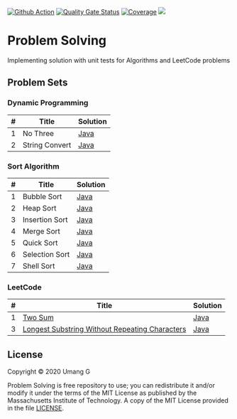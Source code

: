 [![Github Action](https://github.com/galaumang/problem-solving/workflows/build/badge.svg)](https://github.com/galaumang/problem-solving/actions)
[![Quality Gate Status](https://sonarcloud.io/api/project_badges/measure?project=com.directu%3Aproblem-solving&metric=alert_status)](https://sonarcloud.io/dashboard?id=com.directu%3Aproblem-solving)
[![Coverage](https://sonarcloud.io/api/project_badges/measure?project=com.directu%3Aproblem-solving&metric=coverage)](https://sonarcloud.io/dashboard?id=com.directu%3Aproblem-solving)
![](https://img.shields.io/github/repo-size/galaumang/problem-solving)
<!--
![](https://img.shields.io/github/license/direct-u/common?color=orange)
![](https://img.shields.io/badge/language-java-yellow.svg)
-->

# Problem Solving
Implementing solution with unit tests for Algorithms and LeetCode problems

## Problem Sets

### Dynamic Programming
| #    | Title                                                 | Solution             |
|------|-------------------------------------------------------|----------------------|
| 1    | No Three                                              | [Java][DP1.java]     |
| 2    | String Convert                                        | [Java][DP2.java]     |

### Sort Algorithm

| #    | Title                                                 | Solution             |
|------|-------------------------------------------------------|----------------------|
| 1    | Bubble Sort                                           | [Java][S1.java]      |
| 2    | Heap Sort                                             | [Java][S2.java]      |
| 3    | Insertion Sort                                        | [Java][S3.java]      |
| 4    | Merge Sort                                            | [Java][S4.java]      |
| 5    | Quick Sort                                            | [Java][S5.java]      |
| 6    | Selection Sort                                        | [Java][S6.java]      |
| 7    | Shell Sort                                            | [Java][S7.java]      |

### LeetCode
| #    | Title                                                 | Solution             |
|------|-------------------------------------------------------|----------------------|
| 1    | [Two Sum][1]                                          | [Java][1.java]       |
| 3    | [Longest Substring Without Repeating Characters][3]   | [Java][3.java]       |

## License
Copyright &copy; 2020 Umang G

Problem Solving is free repository to use; you can redistribute it and/or modify it under the 
terms of the MIT License as published by the Massachusetts Institute of Technology. A copy of 
the MIT License provided in the file [LICENSE](LICENSE).

[1]: https://leetcode.com/problems/two-sum/
[3]: https://leetcode.com/problems/longest-substring-without-repeating-characters/

[1.java]: ./src/main/java/com/directu/problemsolving/leetcode/TwoSum.java
[3.java]: ./src/main/java/com/directu/problemsolving/leetcode/LongestSubstring.java

[DP1.java]: ./src/main/java/com/directu/problemsolving/dynamic/NoThree.java
[DP2.java]: ./src/main/java/com/directu/problemsolving/dynamic/StringConvert.java

[S1.java]: ./src/main/java/com/directu/problemsolving/sort/BubbleSort.java
[S2.java]: ./src/main/java/com/directu/problemsolving/sort/HeapSort.java
[S3.java]: ./src/main/java/com/directu/problemsolving/sort/InsertionSort.java
[S4.java]: ./src/main/java/com/directu/problemsolving/sort/MergeSort.java
[S5.java]: ./src/main/java/com/directu/problemsolving/sort/QuickSort.java
[S6.java]: ./src/main/java/com/directu/problemsolving/sort/SelectionSort.java
[S7.java]: ./src/main/java/com/directu/problemsolving/sort/ShellSort.java

